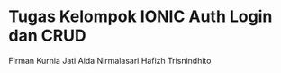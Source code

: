# Tugas Kelompok IONIC Auth Login dan CRUD
Firman Kurnia Jati
Aida Nirmalasari
Hafizh Trisnindhito


